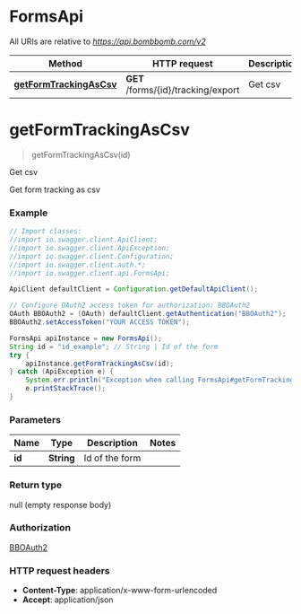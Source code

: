 # FormsApi

All URIs are relative to *https://api.bombbomb.com/v2*

Method | HTTP request | Description
------------- | ------------- | -------------
[**getFormTrackingAsCsv**](FormsApi.md#getFormTrackingAsCsv) | **GET** /forms/{id}/tracking/export | Get csv


<a name="getFormTrackingAsCsv"></a>
# **getFormTrackingAsCsv**
> getFormTrackingAsCsv(id)

Get csv

Get form tracking as csv

### Example
```java
// Import classes:
//import io.swagger.client.ApiClient;
//import io.swagger.client.ApiException;
//import io.swagger.client.Configuration;
//import io.swagger.client.auth.*;
//import io.swagger.client.api.FormsApi;

ApiClient defaultClient = Configuration.getDefaultApiClient();

// Configure OAuth2 access token for authorization: BBOAuth2
OAuth BBOAuth2 = (OAuth) defaultClient.getAuthentication("BBOAuth2");
BBOAuth2.setAccessToken("YOUR ACCESS TOKEN");

FormsApi apiInstance = new FormsApi();
String id = "id_example"; // String | Id of the form
try {
    apiInstance.getFormTrackingAsCsv(id);
} catch (ApiException e) {
    System.err.println("Exception when calling FormsApi#getFormTrackingAsCsv");
    e.printStackTrace();
}
```

### Parameters

Name | Type | Description  | Notes
------------- | ------------- | ------------- | -------------
 **id** | **String**| Id of the form |

### Return type

null (empty response body)

### Authorization

[BBOAuth2](../README.md#BBOAuth2)

### HTTP request headers

 - **Content-Type**: application/x-www-form-urlencoded
 - **Accept**: application/json

